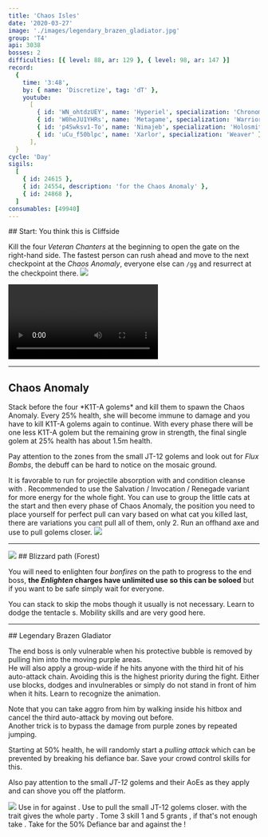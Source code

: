 ```yaml
---
title: 'Chaos Isles'
date: '2020-03-27'
image: './images/legendary_brazen_gladiator.jpg'
group: 'T4'
api: 3038
bosses: 2
difficulties: [{ level: 88, ar: 129 }, { level: 98, ar: 147 }]
record:
  {
    time: '3:48',
    by: { name: 'Discretize', tag: 'dT' },
    youtube:
      [
        { id: 'WN_ohtdzUEY', name: 'Hyperiel', specialization: 'Chronomancer' },
        { id: 'W0heJU1YHRs', name: 'Metagame', specialization: 'Warrior' },
        { id: 'p4Swksv1-To', name: 'Nimajeb', specialization: 'Holosmith' },
        { id: 'uCu_f50blpc', name: 'Xarlor', specialization: 'Weaver' },
      ],
  }
cycle: 'Day'
sigils:
  [
    { id: 24615 },
    { id: 24554, description: 'for the Chaos Anomaly' },
    { id: 24868 },
  ]
consumables: [49940]
---
```


<Grid>
<GridItem sm="6">
## Start: You think this is Cliffside  
  
Kill the four *Veteran Chanters* at the beginning to open the gate on the right-hand side. The fastest person can rush ahead and move to the next checkpoint at the *Chaos Anomaly*, everyone else can `/gg` and resurrect at the checkpoint there.
</GridItem>
<GridItem sm="6">
<Image src="./images/start.jpg" caption="The starting area"/>
</GridItem>
  
<GridItem sm="12">
<Video title="Skip to Chaos Anomaly (Any class)" timestamp="19" youtube="Alpgs_GaZV0"/>  
</GridItem>
</Grid>

---

## Chaos Anomaly

<Grid>
<GridItem>
Stack <Boon name="might"/> before the four *K1T-A golems* and kill them to spawn the Chaos Anomaly. Every 25% health, she will become immune to damage and you have to kill K1T-A golems again to continue. With every phase there will be one less K1T-A golem but the remaining grow in strength, the final single golem at 25% health has about 1.5m health.

Pay attention to the <Control name="knockback"/> zones from the small JT-12 golems and look out for _Flux Bombs_, the debuff can be hard to notice on the mosaic ground.
</GridItem>

<GridItem>
<Tabs>
<Tab specialization="Revenant">
It is favorable to run <Skill name="Legendary Centaur Stance"/> for projectile absorption with <Skill name="Protective Solace"/> and condition cleanse with <Skill name=" Purifying Essence"/>. Recommended to use the Salvation / Invocation / Renegade variant for more energy for the whole fight.
</Tab>

<Tab specialization="guardian">
You can use <Skill name="Binding Blade"/> to group the little cats at the start and then every phase of Chaos Anomaly, the position you need to place yourself for perfect pull can vary based on what cat you killed last, there are variations you cant pull all of them, only 2.
</Tab>

<Tab specialization="ranger">
Run an offhand axe and use <Skill id="12638"/> to pull golems closer.
</Tab>
</Tabs>
</GridItem>
</Grid>

<Image src="./images/kitty_golems.jpg" caption="The four K1T-A golems before the Chaos Anomaly"/>

---

<Grid>
<GridItem sm="5">
<Image src="./images/forest.jpg" caption="The blizzard forest"/>
</GridItem>
  
<GridItem sm="7">
## Blizzard path (Forest)

You will need to enlighten four *bonfires* on the path to progress to the end boss, **the *Enlighten* charges have unlimited use so this can be soloed** but if you want to be safe simply wait for everyone.

You can stack <Effect name="stealth"/> to skip the mobs though it usually is not necessary. 
Learn to dodge the tentacle <Control name="knockback"/>s. Mobility skills and <Item id="49940"/> are very good here.

</GridItem>
</Grid>

---


<Grid>
<GridItem sm="8">
## Legendary Brazen Gladiator  
  
The end boss is only vulnerable when his protective bubble is removed by pulling him into the moving purple areas.    
He will also apply a group-wide <Control name="daze"/> if he hits anyone with the third hit of his auto-attack chain. Avoiding this is the highest priority during the fight. Either use blocks, dodges and invulnerables or simply do not stand in front of him when it hits. Learn to recognize the animation.

Note that you can take aggro from him by walking inside his hitbox and cancel the third auto-attack by moving out before.  
Another trick is to bypass the damage from purple zones by repeated jumping.

Starting at 50% health, he will randomly start a _pulling attack_ which can be prevented by breaking his defiance bar. Save your crowd control skills for this.

Also pay attention to the small _JT-12_ golems and their AoEs as they apply <Control name="knockback"/> and can shove you off the platform.

<Image src="./images/legendary_brazen_gladiator.jpg" caption="The Legendary Brazen Gladiator"/>
</GridItem>

<GridItem sm="4">
<Tabs>
<Tab specialization="Revenant">
Use <Skill name="Inspiring Reinforcement"/> in <Skill name="Legendary Dwarf Stance" disableText/> for <Boon name="Stability"/> against <Control name="daze"/>.
</Tab>
</Tabs> 
  
<Tabs>
<Tab specialization="soulbeast">
Use <Skill name="Path of Scars"/> to pull the small JT-12 golems closer. <Skill name="Dolyak stance"/> with the trait <Trait name=" Leader of the Pack"/> gives the whole party <Boon name="Stability"/>.
</Tab>
</Tabs>

<Tabs>
<Tab specialization="Firebrand">
Tome 3 skill 1 and 5 grants <Boon name="Stability"/>, if that's not enough take <Skill name="Stand your ground"/>.
</Tab>
</Tabs>

<Tabs>
<Tab specialization="Berserker">
Take <Skill name="Headbutt"/> for the 50% Defiance bar and <Skill name="Outrage"/> against the <Control name="Daze"/>!
</Tab>  
</Tabs>
</GridItem>
</Grid>


